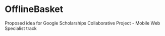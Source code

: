# OfflineBasket
Proposed idea for Google Scholarships Collaborative Project - Mobile Web Specialist track
